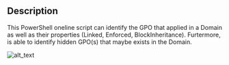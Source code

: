 ## Description

This PowerShell oneline script can identify the GPO that applied in a Domain as well as their properties (Linked, Enforced, BlockInheritance). Furtermore, is able to identify hidden GPO(s) that maybe exists in the Domain.


![alt_text]()
